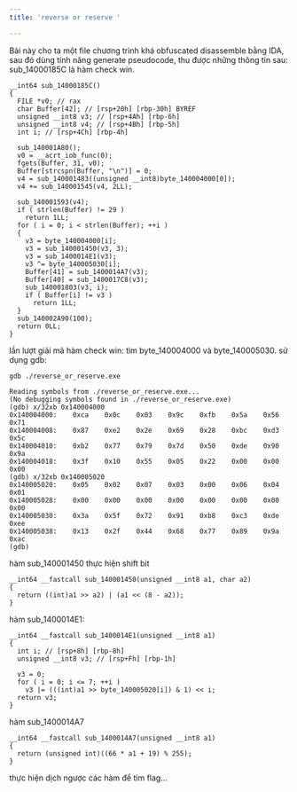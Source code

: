 ```yaml
---
title: 'reverse or reserve '

---
```


Bài này cho ta một file chương trình khá obfuscated 
disassemble bằng IDA, sau đó dùng tính năng generate pseudocode, thu được những thông tin sau:
sub_14000185C là hàm check win. 
```
__int64 sub_14000185C()
{
  FILE *v0; // rax
  char Buffer[42]; // [rsp+20h] [rbp-30h] BYREF
  unsigned __int8 v3; // [rsp+4Ah] [rbp-6h]
  unsigned __int8 v4; // [rsp+4Bh] [rbp-5h]
  int i; // [rsp+4Ch] [rbp-4h]

  sub_140001A80();
  v0 = __acrt_iob_func(0);
  fgets(Buffer, 31, v0);
  Buffer[strcspn(Buffer, "\n")] = 0;
  v4 = sub_140001483((unsigned __int8)byte_140004000[0]);
  v4 += sub_140001545(v4, 2LL);

  sub_140001593(v4);
  if ( strlen(Buffer) != 29 )
    return 1LL;
  for ( i = 0; i < strlen(Buffer); ++i )
  {
    v3 = byte_140004000[i];
    v3 = sub_140001450(v3, 3);
    v3 = sub_1400014E1(v3);
    v3 ^= byte_140005030[i];
    Buffer[41] = sub_1400014A7(v3);
    Buffer[40] = sub_1400017C8(v3);
    sub_140001803(v3, i);
    if ( Buffer[i] != v3 )
      return 1LL;
  }
  sub_140002A90(100);
  return 0LL;
}
```
lần lượt giải mã hàm check win: 
tìm byte_140004000 và byte_140005030. 
sử dụng gdb: 
```
gdb ./reverse_or_reserve.exe

Reading symbols from ./reverse_or_reserve.exe...
(No debugging symbols found in ./reverse_or_reserve.exe)
(gdb) x/32xb 0x140004000
0x140004000:	0xca	0x0c	0x03	0x9c	0xfb	0x5a	0x56	0x71
0x140004008:	0x87	0xe2	0x2e	0x69	0x28	0xbc	0xd3	0x5c
0x140004010:	0xb2	0x77	0x79	0x7d	0x50	0xde	0x90	0x9a
0x140004018:	0x3f	0x10	0x55	0x05	0x22	0x00	0x00	0x00
(gdb) x/32xb 0x140005020
0x140005020:	0x05	0x02	0x07	0x03	0x00	0x06	0x04	0x01
0x140005028:	0x00	0x00	0x00	0x00	0x00	0x00	0x00	0x00
0x140005030:	0x3a	0x5f	0x72	0x91	0xb8	0xc3	0xde	0xee
0x140005038:	0x13	0x2f	0x44	0x68	0x77	0x89	0x9a	0xac
(gdb)
```
hàm sub_140001450 thực hiện shift bit
```
__int64 __fastcall sub_140001450(unsigned __int8 a1, char a2)
{
  return ((int)a1 >> a2) | (a1 << (8 - a2));
}
```
hàm sub_1400014E1:
```
__int64 __fastcall sub_1400014E1(unsigned __int8 a1)
{
  int i; // [rsp+8h] [rbp-8h]
  unsigned __int8 v3; // [rsp+Fh] [rbp-1h]

  v3 = 0;
  for ( i = 0; i <= 7; ++i )
    v3 |= (((int)a1 >> byte_140005020[i]) & 1) << i;
  return v3;
}
```
hàm sub_1400014A7 
```
__int64 __fastcall sub_1400014A7(unsigned __int8 a1)
{
  return (unsigned int)((66 * a1 + 19) % 255);
}
```
thực hiện dịch ngược các hàm để tìm flag...



